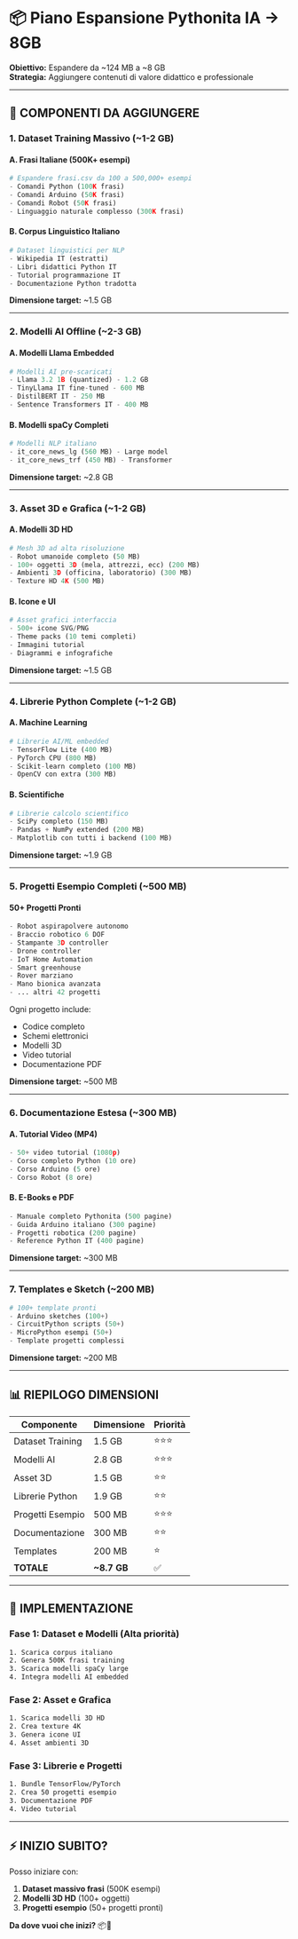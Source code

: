 # 📦 Piano Espansione Pythonita IA → 8GB

**Obiettivo:** Espandere da ~124 MB a ~8 GB  
**Strategia:** Aggiungere contenuti di valore didattico e professionale

---

## 🎯 COMPONENTI DA AGGIUNGERE

### 1. **Dataset Training Massivo** (~1-2 GB)

#### A. Frasi Italiane (500K+ esempi)
```python
# Espandere frasi.csv da 100 a 500,000+ esempi
- Comandi Python (100K frasi)
- Comandi Arduino (50K frasi)
- Comandi Robot (50K frasi)
- Linguaggio naturale complesso (300K frasi)
```

#### B. Corpus Linguistico Italiano
```python
# Dataset linguistici per NLP
- Wikipedia IT (estratti)
- Libri didattici Python IT
- Tutorial programmazione IT
- Documentazione Python tradotta
```

**Dimensione target:** ~1.5 GB

---

### 2. **Modelli AI Offline** (~2-3 GB)

#### A. Modelli Llama Embedded
```python
# Modelli AI pre-scaricati
- Llama 3.2 1B (quantized) - 1.2 GB
- TinyLlama IT fine-tuned - 600 MB
- DistilBERT IT - 250 MB
- Sentence Transformers IT - 400 MB
```

#### B. Modelli spaCy Completi
```python
# Modelli NLP italiano
- it_core_news_lg (560 MB) - Large model
- it_core_news_trf (450 MB) - Transformer
```

**Dimensione target:** ~2.8 GB

---

### 3. **Asset 3D e Grafica** (~1-2 GB)

#### A. Modelli 3D HD
```python
# Mesh 3D ad alta risoluzione
- Robot umanoide completo (50 MB)
- 100+ oggetti 3D (mela, attrezzi, ecc) (200 MB)
- Ambienti 3D (officina, laboratorio) (300 MB)
- Texture HD 4K (500 MB)
```

#### B. Icone e UI
```python
# Asset grafici interfaccia
- 500+ icone SVG/PNG
- Theme packs (10 temi completi)
- Immagini tutorial
- Diagrammi e infografiche
```

**Dimensione target:** ~1.5 GB

---

### 4. **Librerie Python Complete** (~1-2 GB)

#### A. Machine Learning
```python
# Librerie AI/ML embedded
- TensorFlow Lite (400 MB)
- PyTorch CPU (800 MB)
- Scikit-learn completo (100 MB)
- OpenCV con extra (300 MB)
```

#### B. Scientifiche
```python
# Librerie calcolo scientifico
- SciPy completo (150 MB)
- Pandas + NumPy extended (200 MB)
- Matplotlib con tutti i backend (100 MB)
```

**Dimensione target:** ~1.9 GB

---

### 5. **Progetti Esempio Completi** (~500 MB)

#### 50+ Progetti Pronti
```python
- Robot aspirapolvere autonomo
- Braccio robotico 6 DOF
- Stampante 3D controller
- Drone controller
- IoT Home Automation
- Smart greenhouse
- Rover marziano
- Mano bionica avanzata
- ... altri 42 progetti
```

Ogni progetto include:
- Codice completo
- Schemi elettronici
- Modelli 3D
- Video tutorial
- Documentazione PDF

**Dimensione target:** ~500 MB

---

### 6. **Documentazione Estesa** (~300 MB)

#### A. Tutorial Video (MP4)
```python
- 50+ video tutorial (1080p)
- Corso completo Python (10 ore)
- Corso Arduino (5 ore)
- Corso Robot (8 ore)
```

#### B. E-Books e PDF
```python
- Manuale completo Pythonita (500 pagine)
- Guida Arduino italiano (300 pagine)
- Progetti robotica (200 pagine)
- Reference Python IT (400 pagine)
```

**Dimensione target:** ~300 MB

---

### 7. **Templates e Sketch** (~200 MB)

```python
# 100+ template pronti
- Arduino sketches (100+)
- CircuitPython scripts (50+)
- MicroPython esempi (50+)
- Template progetti complessi
```

**Dimensione target:** ~200 MB

---

## 📊 RIEPILOGO DIMENSIONI

| Componente | Dimensione | Priorità |
|------------|-----------|----------|
| Dataset Training | 1.5 GB | ⭐⭐⭐ |
| Modelli AI | 2.8 GB | ⭐⭐⭐ |
| Asset 3D | 1.5 GB | ⭐⭐ |
| Librerie Python | 1.9 GB | ⭐⭐ |
| Progetti Esempio | 500 MB | ⭐⭐⭐ |
| Documentazione | 300 MB | ⭐⭐ |
| Templates | 200 MB | ⭐ |
| **TOTALE** | **~8.7 GB** | ✅ |

---

## 🚀 IMPLEMENTAZIONE

### Fase 1: Dataset e Modelli (Alta priorità)
```bash
1. Scarica corpus italiano
2. Genera 500K frasi training
3. Scarica modelli spaCy large
4. Integra modelli AI embedded
```

### Fase 2: Asset e Grafica
```bash
1. Scarica modelli 3D HD
2. Crea texture 4K
3. Genera icone UI
4. Asset ambienti 3D
```

### Fase 3: Librerie e Progetti
```bash
1. Bundle TensorFlow/PyTorch
2. Crea 50 progetti esempio
3. Documentazione PDF
4. Video tutorial
```

---

## ⚡ INIZIO SUBITO?

Posso iniziare con:
1. **Dataset massivo frasi** (500K esempi)
2. **Modelli 3D HD** (100+ oggetti)
3. **Progetti esempio** (50+ progetti pronti)

**Da dove vuoi che inizi?** 📦🚀

